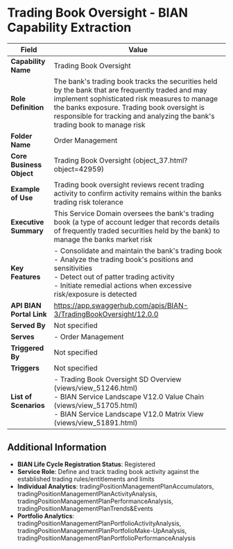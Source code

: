 # Trading Book Oversight - BIAN Capability Extraction

| Field | Value |
|-------|-------|
| **Capability Name** | Trading Book Oversight |
| **Role Definition** | The bank's trading book tracks the securities held by the bank that are frequently traded and may implement sophisticated risk measures to manage the banks exposure. Trading book oversight is responsible for tracking and analyzing the bank's trading book to manage risk |
| **Folder Name** | Order Management |
| **Core Business Object** | Trading Book Oversight (object_37.html?object=42959) |
| **Example of Use** | Trading book oversight reviews recent trading activity to confirm activity remains within the banks trading risk tolerance |
| **Executive Summary** | This Service Domain oversees the bank's trading book (a type of account ledger that records details of frequently traded securities held by the bank) to manage the banks market risk |
| **Key Features** | - Consolidate and maintain the bank's trading book<br>- Analyze the trading book's positions and sensitivities<br>- Detect out of patter trading activity<br>- Initiate remedial actions when excessive risk/exposure is detected |
| **API BIAN Portal Link** | https://app.swaggerhub.com/apis/BIAN-3/TradingBookOversight/12.0.0 |
| **Served By** | Not specified |
| **Serves** | - Order Management |
| **Triggered By** | Not specified |
| **Triggers** | Not specified |
| **List of Scenarios** | - Trading Book Oversight SD Overview (views/view_51246.html)<br>- BIAN Service Landscape V12.0 Value Chain (views/view_51705.html)<br>- BIAN Service Landscape V12.0 Matrix View (views/view_51891.html) |

## Additional Information

- **BIAN Life Cycle Registration Status**: Registered
- **Service Role**: Define and track trading book activity against the established trading rules/entitlements and limits
- **Individual Analytics**: tradingPositionManagementPlanAccumulators, tradingPositionManagementPlanActivityAnalysis, tradingPositionManagementPlanPerformanceAnalysis, tradingPositionManagementPlanTrends&Events
- **Portfolio Analytics**: tradingPositionManagementPlanPortfolioActivityAnalysis, tradingPositionManagementPlanPortfolioMake-UpAnalysis, tradingPositionManagementPlanPortfolioPerformanceAnalysis